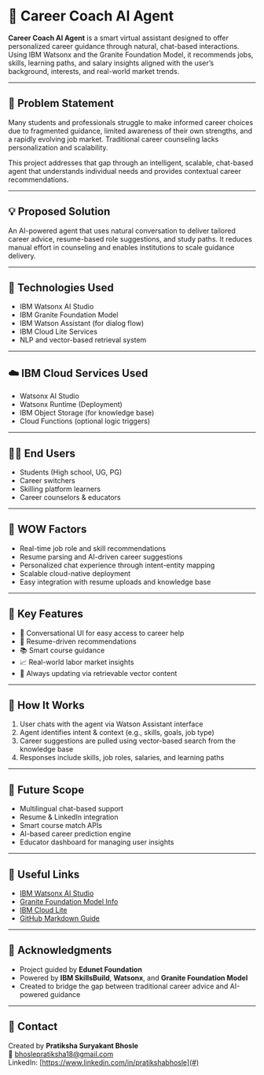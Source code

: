 # 💼 Career Coach AI Agent

**Career Coach AI Agent** is a smart virtual assistant designed to offer personalized career guidance through natural, chat-based interactions. Using IBM Watsonx and the Granite Foundation Model, it recommends jobs, skills, learning paths, and salary insights aligned with the user’s background, interests, and real-world market trends.

---

## 🧠 Problem Statement

Many students and professionals struggle to make informed career choices due to fragmented guidance, limited awareness of their own strengths, and a rapidly evolving job market. Traditional career counseling lacks personalization and scalability.

This project addresses that gap through an intelligent, scalable, chat-based agent that understands individual needs and provides contextual career recommendations.

---

## 💡 Proposed Solution

An AI-powered agent that uses natural conversation to deliver tailored career advice, resume-based role suggestions, and study paths. It reduces manual effort in counseling and enables institutions to scale guidance delivery.

---

## 🧪 Technologies Used

- IBM Watsonx AI Studio  
- IBM Granite Foundation Model  
- IBM Watson Assistant (for dialog flow)  
- IBM Cloud Lite Services  
- NLP and vector-based retrieval system

---

## ☁️ IBM Cloud Services Used

- Watsonx AI Studio  
- Watsonx Runtime (Deployment)  
- IBM Object Storage (for knowledge base)  
- Cloud Functions (optional logic triggers)

---

## 🧍‍♂️ End Users

- Students (High school, UG, PG)  
- Career switchers  
- Skilling platform learners  
- Career counselors & educators

---

## 🌟 WOW Factors

- Real-time job role and skill recommendations  
- Resume parsing and AI-driven career suggestions  
- Personalized chat experience through intent-entity mapping  
- Scalable cloud-native deployment  
- Easy integration with resume uploads and knowledge base

---

## 🧰 Key Features

- 💬 Conversational UI for easy access to career help  
- 📄 Resume-driven recommendations  
- 📚 Smart course guidance  
- 📈 Real-world labor market insights  
- 🔁 Always updating via retrievable vector content

---

## 🚀 How It Works

1. User chats with the agent via Watson Assistant interface  
2. Agent identifies intent & context (e.g., skills, goals, job type)  
3. Career suggestions are pulled using vector-based search from the knowledge base  
4. Responses include skills, job roles, salaries, and learning paths  

---

## 🔮 Future Scope

- Multilingual chat-based support  
- Resume & LinkedIn integration  
- Smart course match APIs  
- AI-based career prediction engine  
- Educator dashboard for managing user insights

---

## 🔗 Useful Links

- [IBM Watsonx AI Studio](https://dataplatform.cloud.ibm.com)  
- [Granite Foundation Model Info](https://www.ibm.com/products/granite)  
- [IBM Cloud Lite](https://www.ibm.com/cloud/free)  
- [GitHub Markdown Guide](https://guides.github.com/features/mastering-markdown/)

---

## 🙌 Acknowledgments

- Project guided by **Edunet Foundation**  
- Powered by **IBM SkillsBuild**, **Watsonx**, and **Granite Foundation Model**  
- Created to bridge the gap between traditional career advice and AI-powered guidance

---

## 👋 Contact

Created by **Pratiksha Suryakant Bhosle**  
📧 bhoslepratiksha18@gmail.com  
LinkedIn: [https://www.linkedin.com/in/pratikshabhosle](#)
